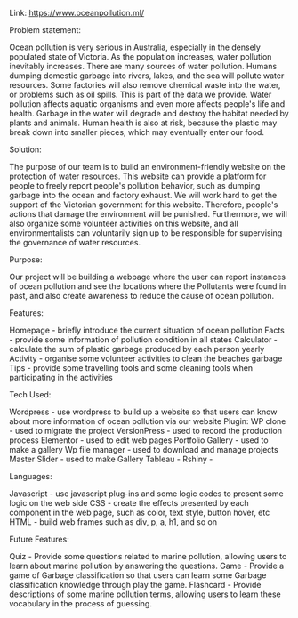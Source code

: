 Link:
https://www.oceanpollution.ml/


Problem statement:

Ocean pollution is very serious in Australia, especially in the densely populated state of Victoria. As the population increases, water pollution
inevitably increases. There are many sources of water pollution. Humans dumping domestic garbage into rivers, lakes, and the sea will pollute water
resources. Some factories will also remove chemical waste into the water, or problems such as oil spills. This is part of the data we provide. Water
pollution affects aquatic organisms and even more affects people's life and health. Garbage in the water will degrade and destroy the habitat needed
by plants and animals. Human health is also at risk, because the plastic may break down into smaller pieces, which may eventually enter our food.


Solution:

The purpose of our team is to build an environment-friendly website on the protection of water resources. This website can provide a platform for people
to freely report people's pollution behavior, such as dumping garbage into the ocean and factory exhaust. We will work hard to get the support of the 
Victorian government for this website. Therefore, people's actions that damage the environment will be punished. Furthermore, we will also organize some
volunteer activities on this website, and all environmentalists can voluntarily sign up to be responsible for supervising the governance of water resources.


Purpose:

Our project will be building a webpage where the user can report instances of ocean pollution and see the locations where the Pollutants were found 
in past, and also create awareness to reduce the cause of ocean pollution.


Features:

Homepage - briefly introduce the current situation of ocean pollution
Facts - provide some information of pollution condition in all states
Calculator - calculate the sum of plastic garbage produced by each person yearly
Activity - organise some volunteer activities to clean the beaches garbage
Tips - provide some travelling tools and some cleaning tools when participating in the activities


Tech Used:

Wordpress - use wordpress to build up a website so that users can know about more information of ocean pollution via our website 
	Plugin:
	WP clone - used to migrate the project
	VersionPress - used to record the production process
	Elementor - used to edit web pages
	Portfolio Gallery - used to make a gallery
	Wp file manager - used to download and manage projects
	Master Slider - used to make Gallery
Tableau - 
Rshiny - 


Languages:

Javascript - use javascript plug-ins and some logic codes to present some logic on the web side
CSS - create the effects presented by each component in the web page, such as color, text style, button hover, etc
HTML - build web frames such as div, p, a, h1, and so on

Future Features:

Quiz - Provide some questions related to marine pollution, allowing users to learn about marine pollution by answering the questions.
Game - Provide a game of Garbage classification so that users can learn some Garbage classification knowledge through play the game.
Flashcard - Provide descriptions of some marine pollution terms, allowing users to learn these vocabulary in the process of guessing.


